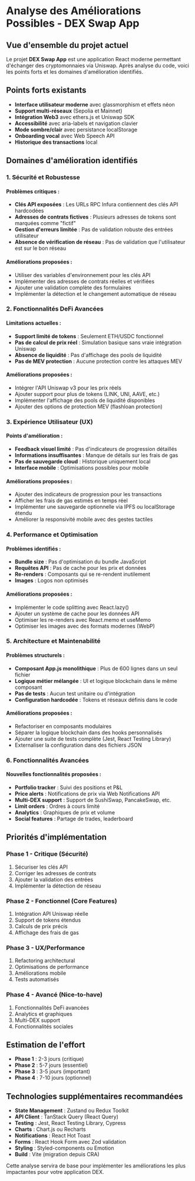 # Analyse des Améliorations Possibles - DEX Swap App

## Vue d'ensemble du projet actuel

Le projet **DEX Swap App** est une application React moderne permettant d'échanger des cryptomonnaies via Uniswap. Après analyse du code, voici les points forts et les domaines d'amélioration identifiés.

## Points forts existants

- **Interface utilisateur moderne** avec glassmorphism et effets néon
- **Support multi-réseaux** (Sepolia et Mainnet)
- **Intégration Web3** avec ethers.js et Uniswap SDK
- **Accessibilité** avec aria-labels et navigation clavier
- **Mode sombre/clair** avec persistance localStorage
- **Onboarding vocal** avec Web Speech API
- **Historique des transactions** local

## Domaines d'amélioration identifiés

### 1. **Sécurité et Robustesse**

#### Problèmes critiques :
- **Clés API exposées** : Les URLs RPC Infura contiennent des clés API hardcodées
- **Adresses de contrats fictives** : Plusieurs adresses de tokens sont marquées comme "fictif"
- **Gestion d'erreurs limitée** : Pas de validation robuste des entrées utilisateur
- **Absence de vérification de réseau** : Pas de validation que l'utilisateur est sur le bon réseau

#### Améliorations proposées :
- Utiliser des variables d'environnement pour les clés API
- Implémenter des adresses de contrats réelles et vérifiées
- Ajouter une validation complète des formulaires
- Implémenter la détection et le changement automatique de réseau

### 2. **Fonctionnalités DeFi Avancées**

#### Limitations actuelles :
- **Support limité de tokens** : Seulement ETH/USDC fonctionnel
- **Pas de calcul de prix réel** : Simulation basique sans vraie intégration Uniswap
- **Absence de liquidité** : Pas d'affichage des pools de liquidité
- **Pas de MEV protection** : Aucune protection contre les attaques MEV

#### Améliorations proposées :
- Intégrer l'API Uniswap v3 pour les prix réels
- Ajouter support pour plus de tokens (LINK, UNI, AAVE, etc.)
- Implémenter l'affichage des pools de liquidité disponibles
- Ajouter des options de protection MEV (flashloan protection)

### 3. **Expérience Utilisateur (UX)**

#### Points d'amélioration :
- **Feedback visuel limité** : Pas d'indicateurs de progression détaillés
- **Informations insuffisantes** : Manque de détails sur les frais de gas
- **Pas de sauvegarde cloud** : Historique uniquement local
- **Interface mobile** : Optimisations possibles pour mobile

#### Améliorations proposées :
- Ajouter des indicateurs de progression pour les transactions
- Afficher les frais de gas estimés en temps réel
- Implémenter une sauvegarde optionnelle via IPFS ou localStorage étendu
- Améliorer la responsivité mobile avec des gestes tactiles

### 4. **Performance et Optimisation**

#### Problèmes identifiés :
- **Bundle size** : Pas d'optimisation du bundle JavaScript
- **Requêtes API** : Pas de cache pour les prix et données
- **Re-renders** : Composants qui se re-rendent inutilement
- **Images** : Logos non optimisés

#### Améliorations proposées :
- Implémenter le code splitting avec React.lazy()
- Ajouter un système de cache pour les données API
- Optimiser les re-renders avec React.memo et useMemo
- Optimiser les images avec des formats modernes (WebP)

### 5. **Architecture et Maintenabilité**

#### Problèmes structurels :
- **Composant App.js monolithique** : Plus de 600 lignes dans un seul fichier
- **Logique métier mélangée** : UI et logique blockchain dans le même composant
- **Pas de tests** : Aucun test unitaire ou d'intégration
- **Configuration hardcodée** : Tokens et réseaux définis dans le code

#### Améliorations proposées :
- Refactoriser en composants modulaires
- Séparer la logique blockchain dans des hooks personnalisés
- Ajouter une suite de tests complète (Jest, React Testing Library)
- Externaliser la configuration dans des fichiers JSON

### 6. **Fonctionnalités Avancées**

#### Nouvelles fonctionnalités proposées :
- **Portfolio tracker** : Suivi des positions et P&L
- **Price alerts** : Notifications de prix via Web Notifications API
- **Multi-DEX support** : Support de SushiSwap, PancakeSwap, etc.
- **Limit orders** : Ordres à cours limité
- **Analytics** : Graphiques de prix et volume
- **Social features** : Partage de trades, leaderboard

## Priorités d'implémentation

### Phase 1 - Critique (Sécurité)
1. Sécuriser les clés API
2. Corriger les adresses de contrats
3. Ajouter la validation des entrées
4. Implémenter la détection de réseau

### Phase 2 - Fonctionnel (Core Features)
1. Intégration API Uniswap réelle
2. Support de tokens étendus
3. Calculs de prix précis
4. Affichage des frais de gas

### Phase 3 - UX/Performance
1. Refactoring architectural
2. Optimisations de performance
3. Améliorations mobile
4. Tests automatisés

### Phase 4 - Avancé (Nice-to-have)
1. Fonctionnalités DeFi avancées
2. Analytics et graphiques
3. Multi-DEX support
4. Fonctionnalités sociales

## Estimation de l'effort

- **Phase 1** : 2-3 jours (critique)
- **Phase 2** : 5-7 jours (essentiel)
- **Phase 3** : 3-5 jours (important)
- **Phase 4** : 7-10 jours (optionnel)

## Technologies supplémentaires recommandées

- **State Management** : Zustand ou Redux Toolkit
- **API Client** : TanStack Query (React Query)
- **Testing** : Jest, React Testing Library, Cypress
- **Charts** : Chart.js ou Recharts
- **Notifications** : React Hot Toast
- **Forms** : React Hook Form avec Zod validation
- **Styling** : Styled-components ou Emotion
- **Build** : Vite (migration depuis CRA)

Cette analyse servira de base pour implémenter les améliorations les plus impactantes pour votre application DEX.
